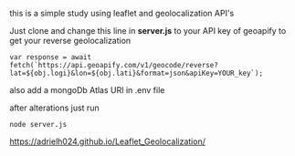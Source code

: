 this is a simple study using leaflet and geolocalization API's

Just clone and change this line in **server.js** to your API key of geoapify to get your reverse geolocalization 
 
```
var response = await fetch(`https://api.geoapify.com/v1/geocode/reverse?lat=${obj.logi}&lon=${obj.lati}&format=json&apiKey=YOUR_key`);
```
also add a mongoDb Atlas URI in .env file

after alterations just run

```
node server.js
```


https://adrielh024.github.io/Leaflet_Geolocalization/
